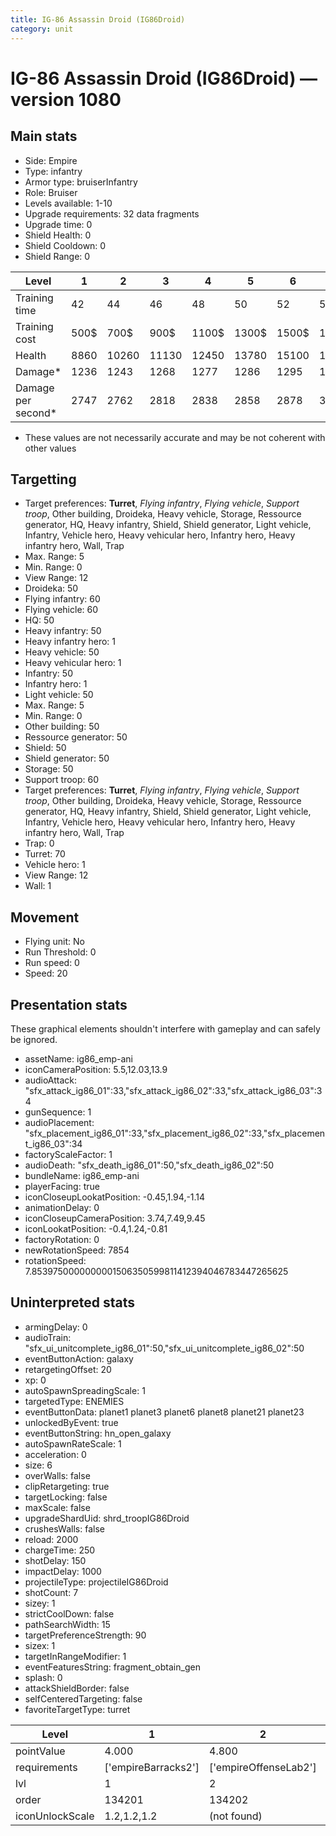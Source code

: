 ```yaml
---
title: IG-86 Assassin Droid (IG86Droid)
category: unit
---
```


# IG-86 Assassin Droid (IG86Droid) — version 1080

## Main stats

  * Side: Empire
  * Type: infantry
  * Armor type: bruiserInfantry
  * Role: Bruiser
  * Levels available: 1-10
  * Upgrade requirements: 32 data fragments
  * Upgrade time: 0
  * Shield Health: 0
  * Shield Cooldown: 0
  * Shield Range: 0

|Level             |1   |2    |3    |4    |5    |6    |7    |8    |9    |10   |
|------------------|----|-----|-----|-----|-----|-----|-----|-----|-----|-----|
|Training time     |42  |44   |46   |48   |50   |52   |54   |112  |116  |120  |
|Training cost     |500$|700$ |900$ |1100$|1300$|1500$|1700$|2000$|2100$|2300$|
|Health            |8860|10260|11130|12450|13780|15100|16490|17840|19200|21880|
|Damage*           |1236|1243 |1268 |1277 |1286 |1295 |1354 |1387 |1421 |1464 |
|Damage per second*|2747|2762 |2818 |2838 |2858 |2878 |3009 |3082 |3158 |3253 |

* These values are not necessarily accurate and may be not coherent with other values

## Targetting

  * Target preferences: **Turret**, _Flying infantry_, _Flying vehicle_, _Support troop_, Other building, Droideka, Heavy vehicle, Storage, Ressource generator, HQ, Heavy infantry, Shield, Shield generator, Light vehicle, Infantry, Vehicle hero, Heavy vehicular hero, Infantry hero, Heavy infantry hero, Wall, Trap
  * Max. Range: 5
  * Min. Range: 0
  * View Range: 12
  * Droideka: 50
  * Flying infantry: 60
  * Flying vehicle: 60
  * HQ: 50
  * Heavy infantry: 50
  * Heavy infantry hero: 1
  * Heavy vehicle: 50
  * Heavy vehicular hero: 1
  * Infantry: 50
  * Infantry hero: 1
  * Light vehicle: 50
  * Max. Range: 5
  * Min. Range: 0
  * Other building: 50
  * Ressource generator: 50
  * Shield: 50
  * Shield generator: 50
  * Storage: 50
  * Support troop: 60
  * Target preferences: **Turret**, _Flying infantry_, _Flying vehicle_, _Support troop_, Other building, Droideka, Heavy vehicle, Storage, Ressource generator, HQ, Heavy infantry, Shield, Shield generator, Light vehicle, Infantry, Vehicle hero, Heavy vehicular hero, Infantry hero, Heavy infantry hero, Wall, Trap
  * Trap: 0
  * Turret: 70
  * Vehicle hero: 1
  * View Range: 12
  * Wall: 1

## Movement

  * Flying unit: No
  * Run Threshold: 0
  * Run speed: 0
  * Speed: 20

## Presentation stats

These graphical elements shouldn't interfere with gameplay and can safely be ignored.

  * assetName: ig86_emp-ani
  * iconCameraPosition: 5.5,12.03,13.9
  * audioAttack: "sfx_attack_ig86_01":33,"sfx_attack_ig86_02":33,"sfx_attack_ig86_03":34
  * gunSequence: 1
  * audioPlacement: "sfx_placement_ig86_01":33,"sfx_placement_ig86_02":33,"sfx_placement_ig86_03":34
  * factoryScaleFactor: 1
  * audioDeath: "sfx_death_ig86_01":50,"sfx_death_ig86_02":50
  * bundleName: ig86_emp-ani
  * playerFacing: true
  * iconCloseupLookatPosition: -0.45,1.94,-1.14
  * animationDelay: 0
  * iconCloseupCameraPosition: 3.74,7.49,9.45
  * iconLookatPosition: -0.4,1.24,-0.81
  * factoryRotation: 0
  * newRotationSpeed: 7854
  * rotationSpeed: 7.8539750000000001506350599811412394046783447265625

## Uninterpreted stats

  * armingDelay: 0
  * audioTrain: "sfx_ui_unitcomplete_ig86_01":50,"sfx_ui_unitcomplete_ig86_02":50
  * eventButtonAction: galaxy
  * retargetingOffset: 20
  * xp: 0
  * autoSpawnSpreadingScale: 1
  * targetedType: ENEMIES
  * eventButtonData: planet1 planet3 planet6 planet8 planet21 planet23
  * unlockedByEvent: true
  * eventButtonString: hn_open_galaxy
  * autoSpawnRateScale: 1
  * acceleration: 0
  * size: 6
  * overWalls: false
  * clipRetargeting: true
  * targetLocking: false
  * maxScale: false
  * upgradeShardUid: shrd_troopIG86Droid
  * crushesWalls: false
  * reload: 2000
  * chargeTime: 250
  * shotDelay: 150
  * impactDelay: 1000
  * projectileType: projectileIG86Droid
  * shotCount: 7
  * sizey: 1
  * strictCoolDown: false
  * pathSearchWidth: 15
  * targetPreferenceStrength: 90
  * sizex: 1
  * targetInRangeModifier: 1
  * eventFeaturesString: fragment_obtain_gen
  * splash: 0
  * attackShieldBorder: false
  * selfCenteredTargeting: false
  * favoriteTargetType: turret

|Level          |1                  |2                    |3                    |4                    |5                    |6                    |7                    |8                    |9                    |10                    |
|---------------|-------------------|---------------------|---------------------|---------------------|---------------------|---------------------|---------------------|---------------------|---------------------|----------------------|
|pointValue     |4.000              |4.800                |5.600                |6.400                |7.200                |8.000                |8.800                |9.600                |10.400               |12.000                |
|requirements   |['empireBarracks2']|['empireOffenseLab2']|['empireOffenseLab3']|['empireOffenseLab4']|['empireOffenseLab5']|['empireOffenseLab6']|['empireOffenseLab7']|['empireOffenseLab8']|['empireOffenseLab9']|['empireOffenseLab10']|
|lvl            |1                  |2                    |3                    |4                    |5                    |6                    |7                    |8                    |9                    |10                    |
|order          |134201             |134202               |134203               |134204               |134205               |134206               |134207               |134208               |134209               |134210                |
|iconUnlockScale|1.2,1.2,1.2        |(not found)          |(not found)          |(not found)          |(not found)          |(not found)          |(not found)          |(not found)          |(not found)          |(not found)           |

